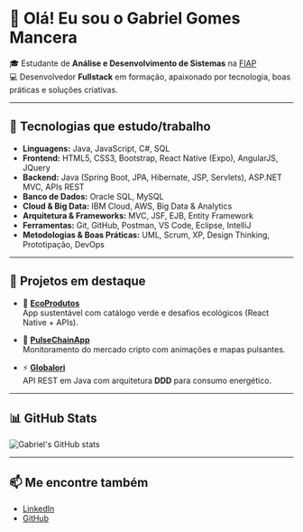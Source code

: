 # 👋 Olá! Eu sou o Gabriel Gomes Mancera  

🎓 Estudante de **Análise e Desenvolvimento de Sistemas** na [FIAP](https://www.fiap.com.br)  
💻 Desenvolvedor **Fullstack** em formação, apaixonado por tecnologia, boas práticas e soluções criativas.  

---

## 🚀 Tecnologias que estudo/trabalho  

- **Linguagens:** Java, JavaScript, C#, SQL  
- **Frontend:** HTML5, CSS3, Bootstrap, React Native (Expo), AngularJS, JQuery  
- **Backend:** Java (Spring Boot, JPA, Hibernate, JSP, Servlets), ASP.NET MVC, APIs REST  
- **Banco de Dados:** Oracle SQL, MySQL  
- **Cloud & Big Data:** IBM Cloud, AWS, Big Data & Analytics  
- **Arquitetura & Frameworks:** MVC, JSF, EJB, Entity Framework  
- **Ferramentas:** Git, GitHub, Postman, VS Code, Eclipse, IntelliJ  
- **Metodologias & Boas Práticas:** UML, Scrum, XP, Design Thinking, Prototipação, DevOps  

---

## 🧪 Projetos em destaque  

- 🌿 [**EcoProdutos**](https://github.com/VictorHugo55/EcoProdutos)  
  App sustentável com catálogo verde e desafios ecológicos (React Native + APIs).  

- 💓 [**PulseChainApp**](https://github.com/GomesMancera/PulseChainApp)  
  Monitoramento do mercado cripto com animações e mapas pulsantes.  

- ⚡ [**Globalori**](https://github.com/GomesMancera/Globalori)  
  API REST em Java com arquitetura **DDD** para consumo energético.  

---


## 📊 GitHub Stats  

![Gabriel's GitHub stats](https://github-readme-stats.vercel.app/api?username=GomesMancera&show_icons=true&theme=tokyonight)  

---

## 📫 Me encontre também  

- [LinkedIn](https://www.linkedin.com/in/gabriel-gomes-788137204/)  
- [GitHub](https://github.com/GomesMancera)  
